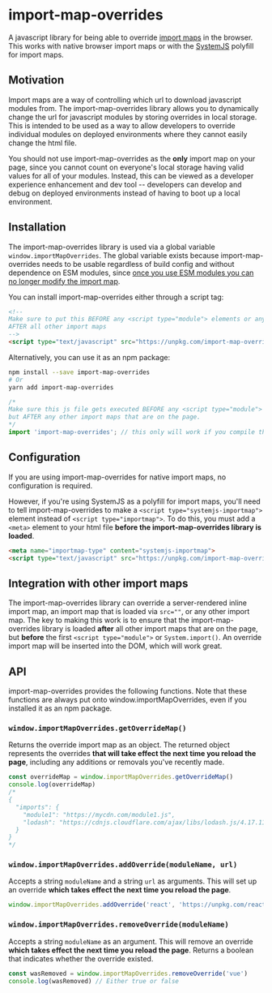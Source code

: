 # import-map-overrides
A javascript library for being able to override [import maps](https://github.com/WICG/import-maps) in the browser. This works
with native browser import maps or with the [SystemJS](https://github.com/systemjs/systemjs) polyfill for import maps.

## Motivation
Import maps are a way of controlling which url to download javascript modules from. The import-map-overrides library allows you
to dynamically change the url for javascript modules by storing overrides in local storage. This is intended to be used as a way to
allow developers to override individual modules on deployed environments where they cannot easily change the html file.

You should not use import-map-overrides as the **only** import map on your page, since you cannot count on everyone's local storage having
valid values for all of your modules. Instead, this can be viewed as a developer experience enhancement and dev tool -- developers
can develop and debug on deployed environments instead of having to boot up a local environment.

## Installation
The import-map-overrides library is used via a global variable `window.importMapOverrides`. The global variable exists because import-map-overrides needs
to be usable regardless of build config and without dependence on ESM modules, since
[once you use ESM modules you can no longer modify the import map](https://github.com/WICG/import-maps/blob/master/spec.md#acquiring-import-maps).

You can install import-map-overrides either through a script tag:

```html
<!--
Make sure to put this BEFORE any <script type="module"> elements or any System.import() calls, but
AFTER all other import maps
-->
<script type="text/javascript" src="https://unpkg.com/import-map-overrides"></script>
```

Alternatively, you can use it as an npm package:
```sh
npm install --save import-map-overrides
# Or
yarn add import-map-overrides
```

```js
/*
Make sure this js file gets executed BEFORE any <script type="module"> elements or any System.import() calls,
but AFTER any other import maps that are on the page.
*/
import 'import-map-overrides'; // this only will work if you compile the `import` down to an iife via webpack, rollup, parcel, etc
```

## Configuration
If you are using import-map-overrides for native import maps, no configuration is required.

However, if you're using SystemJS as a polyfill for import maps, you'll need to tell import-map-overrides to make a
`<script type="systemjs-importmap">` element instead of `<script type="importmap">`. To do this, you must add a `<meta>`
element to your html file **before the import-map-overrides library is loaded**.

```html
<meta name="importmap-type" content="systemjs-importmap">
<script type="text/javascript" src="https://unpkg.com/import-map-overrides"></script>
```

## Integration with other import maps
The import-map-overrides library can override a server-rendered inline import map, an import map that is loaded via `src=""`, or
any other import map. The key to making this work is to ensure that the import-map-overrides library is loaded **after** all other
import maps that are on the page, but **before** the first `<script type="module">` or `System.import()`. An override import map will
be inserted into the DOM, which will work great.

## API
import-map-overrides provides the following functions. Note that these functions are always put onto window.importMapOverrides, even
if you installed it as an npm package.

### `window.importMapOverrides.getOverrideMap()`

Returns the override import map as an object. The returned object represents the overrides
**that will take effect the next time you reload the page**, including any additions or removals you've recently made.

```js
const overrideMap = window.importMapOverrides.getOverrideMap()
console.log(overrideMap)
/*
{
  "imports": {
    "module1": "https://mycdn.com/module1.js",
    "lodash": "https://cdnjs.cloudflare.com/ajax/libs/lodash.js/4.17.11/lodash.core.js"
  }
}
*/
```

### `window.importMapOverrides.addOverride(moduleName, url)`

Accepts a string `moduleName` and a string `url` as arguments. This will set up an override **which takes effect
the next time you reload the page**.

```js
window.importMapOverrides.addOverride('react', 'https://unpkg.com/react')
```

### `window.importMapOverrides.removeOverride(moduleName)`

Accepts a string `moduleName` as an argument. This will remove an override **which takes effect the next time you
reload the page**. Returns a boolean that indicates whether the override existed.

```js
const wasRemoved = window.importMapOverrides.removeOverride('vue')
console.log(wasRemoved) // Either true or false
```